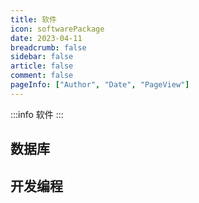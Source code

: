 ```yaml
---
title: 软件
icon: softwarePackage
date: 2023-04-11
breadcrumb: false
sidebar: false
article: false
comment: false
pageInfo: ["Author", "Date", "PageView"]
---
```


:::info
软件
:::

## 数据库

<MyLink :links="software_database"/>

## 开发编程

<MyLink :links="software_develop"/> 

<script setup lang="ts">
import MyLink from "@MyLink";
import {software_database, software_develop} from "@Software";
</script>